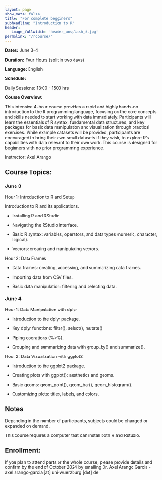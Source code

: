 ```yaml
---
layout: page
show_meta: false
title: "For complete begginers"
subheadline: "Introduction to R"
header:
   image_fullwidth: "header_unsplash_5.jpg"
permalink: "/rcourse/"
---
```




**Dates:** June 3-4

**Duration:** Four Hours (split in two days)

**Language:** English

**Schedule:**

Daily Sessions:  13:00 - 1500 hrs


**Course Overview:**

This intensive 4-hour course provides a rapid and highly hands-on introduction to the R programming language, focusing on the core concepts and skills needed to start working with data immediately. Participants will learn the essentials of R syntax, fundamental data structures, and key packages for basic data manipulation and visualization through practical exercises. While example datasets will be provided, participants are encouraged to bring their own small datasets if they wish, to explore R's capabilities with data relevant to their own work. This course is designed for beginners with no prior programming experience.

Instructor: Axel Arango


## Course Topics:

### June 3



Hour 1: Introduction to R and Setup

Introduction to R and its applications.

* Installing R and RStudio.

* Navigating the RStudio interface.

* Basic R syntax: variables, operators, and data types (numeric, character, logical).

* Vectors: creating and manipulating vectors.


Hour 2: Data Frames

* Data frames: creating, accessing, and summarizing data frames.

* Importing data from CSV files.

* Basic data manipulation: filtering and selecting data.

### June 4

Hour 1: Data Manipulation with dplyr

* Introduction to the dplyr package.

* Key dplyr functions: filter(), select(), mutate().

* Piping operations (%>%).

* Grouping and summarizing data with group_by() and summarize().


Hour 2: Data Visualization with ggplot2

* Introduction to the ggplot2 package.

* Creating plots with ggplot(): aesthetics and geoms.

* Basic geoms: geom_point(), geom_bar(), geom_histogram().

* Customizing plots: titles, labels, and colors.

## Notes
Depending in the number of participants, subjects could be changed or expanded on demand.

This course requires a computer that can install both R and Rstudio.



## Enrollment:



If you plan to attend parts or the whole course, please provide details and confirm by the end of October 2024 by emailing Dr. Axel Arango Garcia - axel.arango-garcia [at] uni-wuerzburg [dot] de








